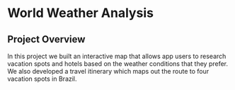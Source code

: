 # World Weather Analysis

## Project Overview

In this project we built an interactive map that allows app users to research vacation spots and hotels based on the weather conditions that they prefer. We also developed a travel itinerary which maps out the route to four vacation spots in Brazil. 
